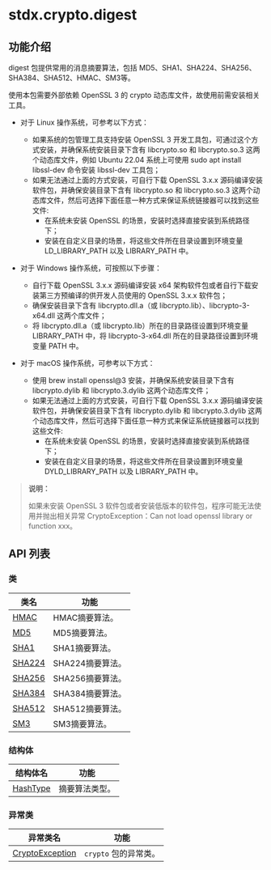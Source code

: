 # stdx.crypto.digest

## 功能介绍

digest 包提供常用的消息摘要算法，包括 MD5、SHA1、SHA224、SHA256、SHA384、SHA512、HMAC、SM3等。

使用本包需要外部依赖 OpenSSL 3 的 crypto 动态库文件，故使用前需安装相关工具。

- 对于 Linux 操作系统，可参考以下方式：
    - 如果系统的包管理工具支持安装 OpenSSL 3 开发工具包，可通过这个方式安装，并确保系统安装目录下含有 libcrypto.so 和 libcrypto.so.3 这两个动态库文件，例如 Ubuntu 22.04 系统上可使用 sudo apt install libssl-dev 命令安装 libssl-dev 工具包；
    - 如果无法通过上面的方式安装，可自行下载 OpenSSL 3.x.x 源码编译安装软件包，并确保安装目录下含有 libcrypto.so 和 libcrypto.so.3 这两个动态库文件，然后可选择下面任意一种方式来保证系统链接器可以找到这些文件:
        - 在系统未安装 OpenSSL 的场景，安装时选择直接安装到系统路径下；
        - 安装在自定义目录的场景，将这些文件所在目录设置到环境变量 LD_LIBRARY_PATH 以及 LIBRARY_PATH 中。

- 对于 Windows 操作系统，可按照以下步骤：
    - 自行下载 OpenSSL 3.x.x 源码编译安装 x64 架构软件包或者自行下载安装第三方预编译的供开发人员使用的 OpenSSL 3.x.x 软件包；
    - 确保安装目录下含有 libcrypto.dll.a（或 libcrypto.lib）、libcrypto-3-x64.dll 这两个库文件；
    - 将 libcrypto.dll.a（或 libcrypto.lib）所在的目录路径设置到环境变量 LIBRARY_PATH 中，将 libcrypto-3-x64.dll 所在的目录路径设置到环境变量 PATH 中。

- 对于 macOS 操作系统，可参考以下方式：
    - 使用 brew install openssl@3 安装，并确保系统安装目录下含有 libcrypto.dylib 和 libcrypto.3.dylib 这两个动态库文件；
    - 如果无法通过上面的方式安装，可自行下载 OpenSSL 3.x.x 源码编译安装软件包，并确保安装目录下含有 libcrypto.dylib 和 libcrypto.3.dylib 这两个动态库文件，然后可选择下面任意一种方式来保证系统链接器可以找到这些文件:
        - 在系统未安装 OpenSSL 的场景，安装时选择直接安装到系统路径下；
        - 安装在自定义目录的场景，将这些文件所在目录设置到环境变量 DYLD_LIBRARY_PATH 以及 LIBRARY_PATH 中。

> **说明：**
>
> 如果未安装 OpenSSL 3 软件包或者安装低版本的软件包，程序可能无法使用并抛出相关异常 CryptoException：Can not load openssl library or function xxx。

## API 列表

### 类

|                 类名              |                功能                 |
| --------------------------------- | ---------------------------------- |
| [HMAC](./digest_package_api/digest_package_classes.md#class-hmac) | HMAC摘要算法。    |
| [MD5](./digest_package_api/digest_package_classes.md#class-md5) | MD5摘要算法。    |
| [SHA1](./digest_package_api/digest_package_classes.md#class-sha1) | SHA1摘要算法。    |
| [SHA224](./digest_package_api/digest_package_classes.md#class-sha224) | SHA224摘要算法。    |
| [SHA256](./digest_package_api/digest_package_classes.md#class-sha256) | SHA256摘要算法。    |
| [SHA384](./digest_package_api/digest_package_classes.md#class-sha384) | SHA384摘要算法。    |
| [SHA512](./digest_package_api/digest_package_classes.md#class-sha512) | SHA512摘要算法。    |
| [SM3](./digest_package_api/digest_package_classes.md#class-sm3) | SM3摘要算法。    |

### 结构体

| 结构体名                                                                                |           功能           |
|-------------------------------------------------------------------------------------| ------------------------ |
| [HashType](./digest_package_api/digest_package_structs.md#struct-hashtype)                     |  摘要算法类型。 |

### 异常类

|                 异常类名              |                功能                 |
| --------------------------------- | ---------------------------------- |
| [CryptoException](./digest_package_api/digest_package_exceptions.md#class-cryptoexception) | `crypto` 包的异常类。      |
